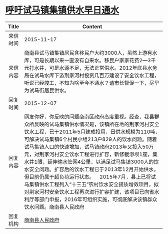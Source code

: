 # <a href="http://www.shangluo.gov.cn/zmhd/ldxxxx.jsp?urltype=leadermail.LeaderMailContentUrl&wbtreeid=1112&leadermailid=3408">呼吁试马镇集镇供水早日通水</a>
| Title |                                                                                                                                                                             Content                                                                                                                                                                              |
|:-----:|------------------------------------------------------------------------------------------------------------------------------------------------------------------------------------------------------------------------------------------------------------------------------------------------------------------------------------------------------------------|
| 来信时间  | 2015-11-17                                                                                                                                                                                                                                                                                                                                                       |
| 来信内容  | 商南县试马镇集镇居民含移民户大约3000人，虽然上游有水库，可是长期以来一直没有自来水。移民户家家花费2—3千元打水井，可是水源不足，无法正常供水。2012年底县水务局在试马水库下游荆家河村投资几百万建设了安全饮水工程，听说已经竣工，不知为啥至今不通水？请市长督促一下，尽早为试马街居民供水。                                                                                                                                                                                                               |
| 回复时间  | 2015-12-07                                                                                                                                                                                                                                                                                                                                                       |
| 回复内容  | 网友你好，你反映的问题商南区政府高度重视。经查，我县群众所反映的试马集镇供水情况是，该镇所在地的荆家河村安全饮水工程，已于2011年5月建成投用，日供水规模为110吨，可解决试马集镇6个村民小组213户829人的饮水问题。随着试马集镇人口的快速增加，试马镇政府2013年又投入50万元，对荆家河村安全饮水工程进行扩容，新修截渗坝1座，集水井1眼，延伸输水管网4公里，以满足试马集镇3000人的饮水安全问题。扩容后的饮水工程已于2013年12月开始供水，但目前仍属于超负荷运行状态。    2015年7月，县上已将试马集镇供水工程列入“十三五”农村饮水安全提质增效项目，拟对荆家河村安全饮水工程再次进行扩容扩建，该项目已向省水利厅等部门申报，2016年可组织实施，可彻底解决该镇群众饮水问题。商南县人民政府 |
| 回复机构  | <a href="../../categories/agencies/商南县人民政府.md">商南县人民政府</a>                                                                                                                                                                                                                                                                                                         |